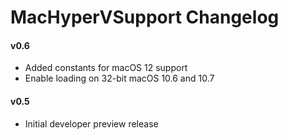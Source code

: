 MacHyperVSupport Changelog
============================
#### v0.6
- Added constants for macOS 12 support
- Enable loading on 32-bit macOS 10.6 and 10.7

#### v0.5
- Initial developer preview release
